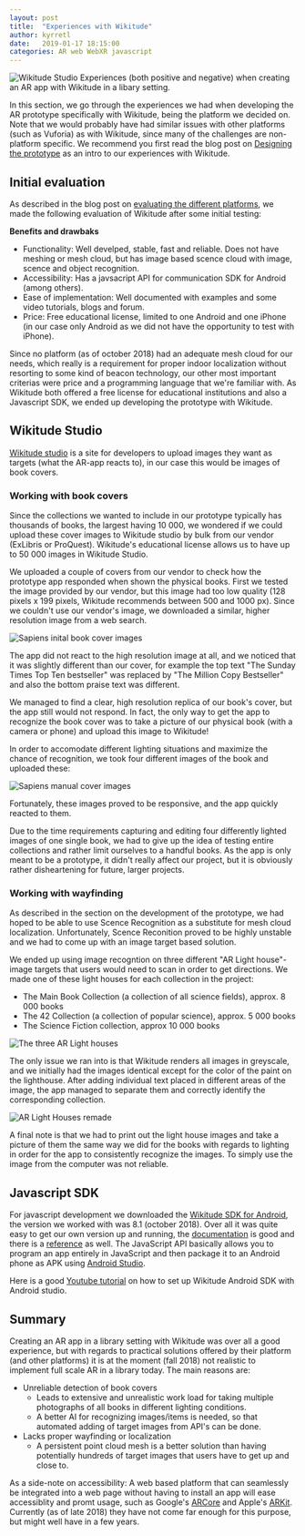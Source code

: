 ```yaml
---
layout: post
title:  "Experiences with Wikitude"
author: kyrretl
date:   2019-01-17 18:15:00
categories: AR web WebXR javascript
---
```


![Wikitude Studio](https://scriptotek.github.io/ar-project/assets/wikitude_studio.png "Images of book covers and location targets in Wikitude Studio")
Experiences (both positive and negative) when creating an AR app with Wikitude in a libary setting.
<!-- more -->

In this section, we go through the experiences we had when developing the AR prototype specifically with Wikitude, being the platform we decided on. Note that we would probably have had similar issues with other platforms (such as Vuforia) as with Wikitude, since many of the challenges are non-platform specific. We recommend you first read the blog post on [Designing the prototype](https://scriptotek.github.io/ar-project/blog/2019/01/17/wikitude.html) as an intro to our experiences with Wikitude.

## Initial evaluation

As described in the blog post on [evaluating the different platforms](https://scriptotek.github.io/ar-project/platform-evaluation/), we made the following evaluation of Wikitude after some initial testing:

**Benefits and drawbaks** 
* Functionality: Well develped, stable, fast and reliable. Does not have meshing or mesh cloud, but has image based scence cloud with image, scence and object recognition.
* Accessibility: Has a javsacript API for communication SDK for Android (among others).
* Ease of implementation: Well documented with examples and some video tutorials, blogs and forum.
* Price: Free educational license, limited to one Android and one iPhone (in our case only Android as we did not have the opportunity to test with iPhone).

Since no platform (as of october 2018) had an adequate mesh cloud for our needs, which really is a requirement for proper indoor localization without resorting to some kind of beacon technology, our other most important criterias were price and a programming language that we're familiar with. As Wikitude both offered a free license for educational institutions and also a Javascript SDK, we ended up developing the prototype with Wikitude.

## Wikitude Studio

[Wikitude studio](https://www.wikitude.com/external/doc/documentation/studio/introduction.html#introduction-to-studio) is a site for developers to upload images they want as targets (what the AR-app reacts to), in our case this would be images of book covers.

### Working with book covers

Since the collections we wanted to include in our prototype typically has thousands of books, the largest having 10 000, we wondered if we could upload these cover images to Wikitude studio by bulk from our vendor (ExLibris or ProQuest). Wikitude's educational license allows us to have up to 50 000 images in Wikitude Studio. 

We uploaded a couple of covers from our vendor to check how the prototype app responded when shown the physical books.
First we tested the image provided by our vendor, but this image had too low quality (128 pixels x 199 pixels, Wikitude recommends between 500 and 1000 px). Since we couldn't use our vendor's image, we downloaded a similar, higher resolution image from a web search. 

![Sapiens inital book cover images](https://scriptotek.github.io/ar-project/assets/sapiens_bad_covers.png)

The app did not react to the high resolution image at all, and we noticed that it was slightly different than our cover, for example the top text "The Sunday Times Top Ten bestseller" was replaced by "The Million Copy Bestseller" and also the bottom praise text was different.

We managed to find a clear, high resolution replica of our book's cover, but the app still would not respond. In fact, the only way to get the app to recognize the book cover was to take a picture of our physical book (with a camera or phone) and upload this image to Wikitude!

In order to accomodate different lighting situations and maximize the chance of recognition, we took four different images of the book and uploaded these:

![Sapiens manual cover images](https://scriptotek.github.io/ar-project/assets/sapiens_all_real_covers.png)

Fortunately, these images proved to be responsive, and the app quickly reacted to them.

Due to the time requirements capturing and editing four differently lighted images of one single book, we had to give up the idea of testing entire collections and rather limit ourselves to a handful books. As the app is only meant to be a prototype, it didn't really affect our project, but it is obviously rather disheartening for future, larger projects.

### Working with wayfinding

As described in the section on the development of the prototype, we had hoped to be able to use Scence Recognition as a substitute for mesh cloud localization. Unfortunately, Scence Reconition proved to be highly unstable and we had to come up with an image target based solution.

We ended up using image recogntion on three different "AR Light house"-image targets that users would need to scan in order to get directions.
We made one of these light houses for each collection in the project:

* The Main Book Collection (a collection of all science fields), approx. 8 000 books
* The 42 Collection (a collection of popular science), approx. 5 000 books
* The Science Fiction collection, approx 10 000 books

![The three AR Light houses](https://scriptotek.github.io/ar-project/assets/AR_lighthouses.png)

The only issue we ran into is that Wikitude renders all images in greyscale, and we initially had the images identical except for the color of the paint on the lighthouse. After adding individual text placed in different areas of the image, the app managed to separate them and correctly identify the corresponding collection.

![AR Light Houses remade](https://scriptotek.github.io/ar-project/assets/AR-lighthouses_corrected.png)

A final note is that we had to print out the light house images and take a picture of them the same way we did for the books with regards to lighting in order for the app to consistently recognize the images. To simply use the image from the computer was not reliable.

## Javascript SDK

For javascript development we downloaded the [Wikitude SDK for Android](https://www.wikitude.com/download-wikitude-sdk-for-android/), the version we worked with was 8.1 (october 2018).
Over all it was quite easy to get our own version up and running, the [documentation](https://www.wikitude.com/external/doc/documentation/latest/android/gettingstartedandroid.html) is good and there is a [reference](https://www.wikitude.com/external/doc/documentation/latest/Reference/JavaScript%20API/index.html) as well.
The JavaScript API basically allows you to program an app entirely in JavaScript and then package it to an Android phone as APK using [Android Studio](https://developer.android.com/studio/).

Here is a good [Youtube tutorial](https://www.youtube.com/watch?v=ux4HbnUjNMc&t=23s) on how to set up Wikitude Android SDK with Android studio.

## Summary
Creating an AR app in a library setting with Wikitude was over all a good experience, but with regards to practical solutions offered by their platform (and other platforms) it is at the moment (fall 2018) not realistic to implement full scale AR in a library today. The main reasons are:

* Unreliable detection of book covers
  * Leads to extensive and unrealistic work load for taking multiple photographs of all books in different lighting conditions.
  * A better AI for recognizing images/items is needed, so that automated adding of target images from API's can be done.
* Lacks proper wayfinding or localization
  * A persistent point cloud mesh is a better solution than having potentially hundreds of target images that users have to get up and close to. 

As a side-note on accessibility: A web based platform that can seamlessly be integrated into a web page without having to install an app will ease accessiblity and promt usage, such as Google's [ARCore](https://developers.google.com/ar/) and Apple's [ARKit](https://developer.apple.com/arkit/). Currently (as of late 2018) they have not come far enough for this purpose, but might well have in a few years.






